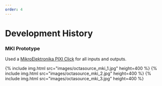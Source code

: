 ```yaml
---
order: 4
---
```

# Development History

### MKI Prototype

Used a [MikroElektronika PIXI Click](https://www.mikroe.com/pixi-click) for all inputs and outputs.

{% include img.html src="images/octasource_mki_1.jpg" height=400 %} {% include img.html src="images/octasource_mki_2.jpg" height=400 %} {% include img.html src="images/octasource_mki_3.jpg" height=400 %} 
